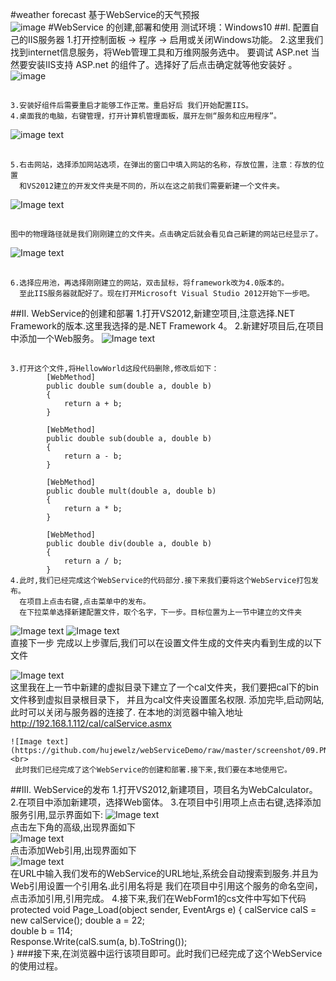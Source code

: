 #weather forecast
基于WebService的天气预报<br>
![image](https://raw.githubusercontent.com/hujewelz/webServiceDemo/master/screenshot/1.PNG)
#WebService 的创建,部署和使用
测试环境：Windows10 
##I. 配置自己的IIS服务器
	1.打开控制面板 -> 程序 -> 启用或关闭Windows功能。
	2.这里我们找到internet信息服务，将Web管理工具和万维网服务选中。
          要调试 ASP.net 当然要安装IIS支持 ASP.net 的组件了。选择好了后点击确定就等他安装好 。
 ![image](https://raw.githubusercontent.com/hujewelz/webServiceDemo/master/screenshot/01.PNG)
##
 	3.安装好组件后需要重启才能够工作正常。重启好后 我们开始配置IIS。
  	4.桌面我的电脑，右键管理，打开计算机管理面板，展开左侧“服务和应用程序”。

 ![image text](https://raw.githubusercontent.com/hujewelz/webServiceDemo/master/screenshot/02.PNG)
##
  	5.右击网站，选择添加网站选项，在弹出的窗口中填入网站的名称，存放位置，注意：存放的位置
   	  和VS2012建立的开发文件夹是不同的，所以在这之前我们需要新建一个文件夹。
![Image text](https://github.com/hujewelz/webServiceDemo/raw/master/screenshot/03.PNG)
##
	图中的物理路径就是我们刚刚建立的文件夹。点击确定后就会看见自己新建的网站已经显示了。
![Image text](https://github.com/hujewelz/webServiceDemo/raw/master/screenshot/04.PNG)
##
	6.选择应用池，再选择刚刚建立的网站，双击鼠标，将framework改为4.0版本的。
	  至此IIS服务器就配好了。现在打开Microsoft Visual Studio 2012开始下一步吧。
##II. WebService的创建和部署
  	1.打开VS2012,新建空项目,注意选择.NET Framework的版本.这里我选择的是.NET Framework 4。
  	2.新建好项目后,在项目中添加一个Web服务。
 ![Image text](https://github.com/hujewelz/webServiceDemo/raw/master/screenshot/05.PNG)
##
  	3.打开这个文件,将HellowWorld这段代码删除,修改后如下：
	    	[WebMethod]
        	public double sum(double a, double b)
	        {
	            return a + b;
	        }
	
	        [WebMethod]
	        public double sub(double a, double b)
	        {
	            return a - b;
	        }
	
	        [WebMethod]
	        public double mult(double a, double b)
	        {
	            return a * b;
	        }
	
	        [WebMethod]
	        public double div(double a, double b)
	        {
	            return a / b;
	        }
	4.此时,我们已经完成这个WebService的代码部分.接下来我们要将这个WebService打包发布。
	  在项目上点击右键,点击菜单中的发布。
	  在下拉菜单选择新建配置文件，取个名字，下一步。目标位置为上一节中建立的文件夹
	  
![Image text](https://github.com/hujewelz/webServiceDemo/raw/master/screenshot/06.PNG)
![Image text](https://github.com/hujewelz/webServiceDemo/raw/master/screenshot/07.PNG)<br>
	直接下一步
 	完成以上步骤后,我们可以在设置文件生成的文件夹内看到生成的以下文件
 	
![Image text](https://github.com/hujewelz/webServiceDemo/raw/master/screenshot/08.PNG)<br>
	 这里我在上一节中新建的虚拟目录下建立了一个cal文件夹，我们要把cal下的bin文件移到虚拟目录根目录下，
	 并且为cal文件夹设置匿名权限.
	 添加完毕,启动网站,此时可以关闭与服务器的连接了.
	  在本地的浏览器中输入地址
	  http://192.168.1.112/cal/calService.asmx
	  
	![Image text](https://github.com/hujewelz/webServiceDemo/raw/master/screenshot/09.PNG)<br>
	 此时我们已经完成了这个WebService的创建和部署.接下来,我们要在本地使用它。
##III. WebService的发布
  	1.打开VS2012,新建项目，项目名为WebCalculator。
  	2.在项目中添加新建项，选择Web窗体。
  	3.在项目中引用项上点击右键,选择添加服务引用,显示界面如下:
![Image text](https://github.com/hujewelz/webServiceDemo/raw/master/screenshot/10.PNG)<br>
	点击左下角的高级,出现界面如下<br>
![Image text](https://github.com/hujewelz/webServiceDemo/raw/master/screenshot/11.PNG)<br>
	点击添加Web引用,出现界面如下<br>
![Image text](https://github.com/hujewelz/webServiceDemo/raw/master/screenshot/12.PNG)<br>
	在URL中输入我们发布的WebService的URL地址,系统会自动搜索到服务.并且为Web引用设置一个引用名.此引用名将是
	我们在项目中引用这个服务的命名空间，点击添加引用,引用完成。
	4.接下来,我们在WebForm1的cs文件中写如下代码
		protected void Page_Load(object sender, EventArgs e)
	        {
			calService calS = new calService();
			double a = 22;  
            		double b = 114;  
            		Response.Write(calS.sum(a, b).ToString());  
	        }
###接下来,在浏览器中运行该项目即可。此时我们已经完成了这个WebService的使用过程。
	
	  
	
	
